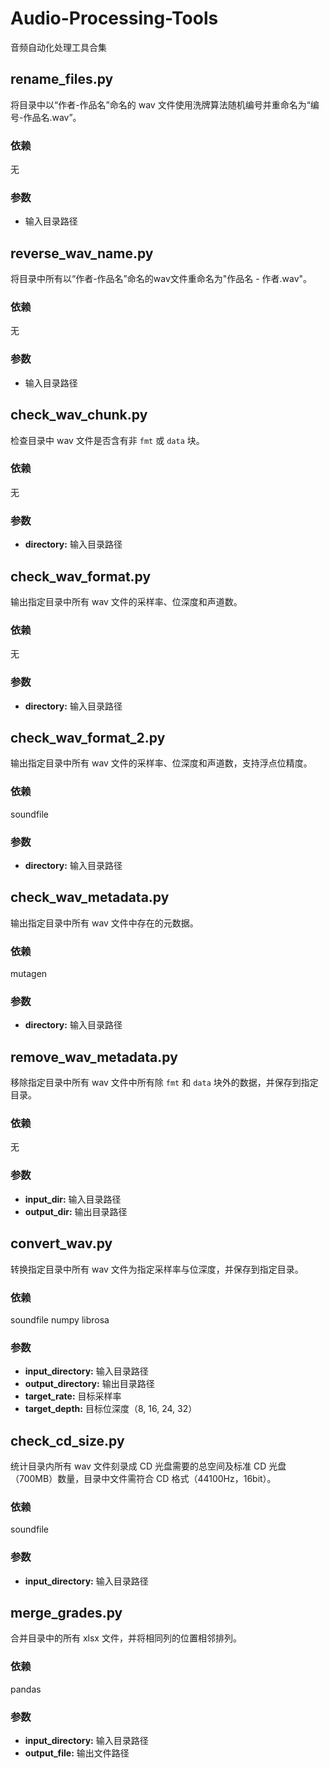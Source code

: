 # Audio-Processing-Tools
音频自动化处理工具合集

## rename_files.py
将目录中以“作者-作品名”命名的 wav 文件使用洗牌算法随机编号并重命名为“编号-作品名.wav”。

### 依赖
无

### 参数
- 输入目录路径

## reverse_wav_name.py
将目录中所有以“作者-作品名”命名的wav文件重命名为"作品名 - 作者.wav"。

### 依赖
无

### 参数
- 输入目录路径

## check_wav_chunk.py
检查目录中 wav 文件是否含有非 `fmt` 或 `data` 块。

### 依赖
无

### 参数
- **directory:** 输入目录路径

## check_wav_format.py
输出指定目录中所有 wav 文件的采样率、位深度和声道数。

### 依赖
无

### 参数
- **directory:** 输入目录路径

## check_wav_format_2.py
输出指定目录中所有 wav 文件的采样率、位深度和声道数，支持浮点位精度。

### 依赖
soundfile

### 参数
- **directory:** 输入目录路径

## check_wav_metadata.py
输出指定目录中所有 wav 文件中存在的元数据。

### 依赖
mutagen

### 参数
- **directory:** 输入目录路径

## remove_wav_metadata.py
移除指定目录中所有 wav 文件中所有除 `fmt` 和 `data` 块外的数据，并保存到指定目录。

### 依赖
无

### 参数
- **input_dir:** 输入目录路径
- **output_dir:** 输出目录路径

## convert_wav.py
转换指定目录中所有 wav 文件为指定采样率与位深度，并保存到指定目录。

### 依赖
soundfile numpy librosa

### 参数
- **input_directory:** 输入目录路径
- **output_directory:** 输出目录路径
- **target_rate:** 目标采样率
- **target_depth:** 目标位深度（8, 16, 24, 32）

## check_cd_size.py
统计目录内所有 wav 文件刻录成 CD 光盘需要的总空间及标准 CD 光盘（700MB）数量，目录中文件需符合 CD 格式（44100Hz，16bit）。

### 依赖
soundfile

### 参数
- **input_directory:** 输入目录路径

## merge_grades.py
合并目录中的所有 xlsx 文件，并将相同列的位置相邻排列。

### 依赖
pandas

### 参数
- **input_directory:** 输入目录路径
- **output_file:** 输出文件路径
